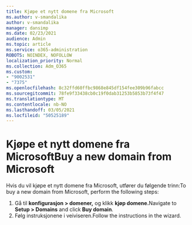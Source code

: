 ```yaml
---
title: Kjøpe et nytt domene fra Microsoft
ms.author: v-smandalika
author: v-smandalika
manager: dansimp
ms.date: 02/23/2021
audience: Admin
ms.topic: article
ms.service: o365-administration
ROBOTS: NOINDEX, NOFOLLOW
localization_priority: Normal
ms.collection: Adm_O365
ms.custom:
- "9002531"
- "7375"
ms.openlocfilehash: 8c32ffd60ffbc9868e845df154fee309b96fabcc
ms.sourcegitcommit: 78fe9f33438cb0c19f0dab31253b5853b73f4f47
ms.translationtype: MT
ms.contentlocale: nb-NO
ms.lasthandoff: 03/05/2021
ms.locfileid: "50525189"
---
```

# <a name="buy-a-new-domain-from-microsoft"></a><span data-ttu-id="1f1f1-102">Kjøpe et nytt domene fra Microsoft</span><span class="sxs-lookup"><span data-stu-id="1f1f1-102">Buy a new domain from Microsoft</span></span>

<span data-ttu-id="1f1f1-103">Hvis du vil kjøpe et nytt domene fra Microsoft, utfører du følgende trinn:</span><span class="sxs-lookup"><span data-stu-id="1f1f1-103">To buy a new domain from Microsoft, perform the following steps:</span></span>

1. <span data-ttu-id="1f1f1-104">Gå til **konfigurasjon > domener,** og klikk **kjøp domene.**</span><span class="sxs-lookup"><span data-stu-id="1f1f1-104">Navigate to **Setup > Domains** and click **Buy domain**.</span></span> 
2. <span data-ttu-id="1f1f1-105">Følg instruksjonene i veiviseren.</span><span class="sxs-lookup"><span data-stu-id="1f1f1-105">Follow the instructions in the wizard.</span></span>